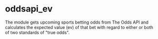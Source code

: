 # oddsapi_ev
The module gets upcoming sports betting odds from The Odds API and calculates the expected value (ev) of that bet with regard to either or both of two standards of "true odds".
